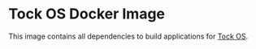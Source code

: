 # Tock OS Docker Image

This image contains all dependencies to build applications for [Tock OS](https://www.tockos.org/).
